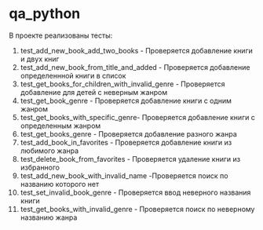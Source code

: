 # qa_python

В проекте реализованы тесты:
1. test_add_new_book_add_two_books - Проверяется добавление книги и двух книг
2. test_add_new_book_from_title_and_added - Проверяется добавление определеннной книги в список
3. test_get_books_for_children_with_invalid_genre - Проверяется добавление для детей с неверным жанром
4. test_get_book_genre  - Проверяется добавление книги с одним жанром
5. test_get_books_with_specific_genre- Проверяется добавление книги с определенным жанром
6. test_get_books_genre - Проверяется добавление разного жанра
7. test_add_book_in_favorites - Проверяется добавление книги из любимого жанра
8. test_delete_book_from_favorites - Проверяется удаление книги из избранного 
9. test_add_new_book_with_invalid_name -Проверяется поиск по названию которого нет 
10. test_set_invalid_book_genre - Проверяется ввод неверного названия книги
11. test_get_books_with_invalid_genre - Проверяется поиск по неверному названию жанра

